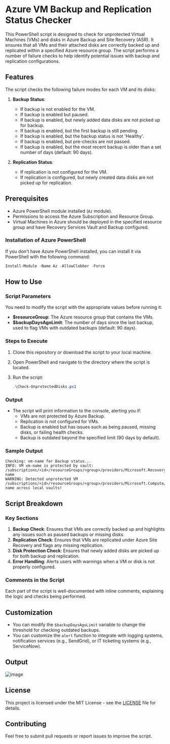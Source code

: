 

# Azure VM Backup and Replication Status Checker

This PowerShell script is designed to check for unprotected Virtual Machines (VMs) and disks in Azure Backup and Site Recovery (ASR). It ensures that all VMs and their attached disks are correctly backed up and replicated within a specified Azure resource group. The script performs a number of failure checks to help identify potential issues with backup and replication configurations.

## Features

The script checks the following failure modes for each VM and its disks:

1. **Backup Status**:
   - If backup is not enabled for the VM.
   - If backup is enabled but paused.
   - If backup is enabled, but newly added data disks are not picked up for backup.
   - If backup is enabled, but the first backup is still pending.
   - If backup is enabled, but the backup status is not 'Healthy'.
   - If backup is enabled, but pre-checks are not passed.
   - If backup is enabled, but the most recent backup is older than a set number of days (default: 90 days).

2. **Replication Status**:
   - If replication is not configured for the VM.
   - If replication is configured, but newly created data disks are not picked up for replication.

## Prerequisites

- Azure PowerShell module installed (`Az` module).
- Permissions to access the Azure Subscription and Resource Group.
- Virtual Machines in Azure should be deployed in the specified resource group and have Recovery Services Vault and Backup configured.

### Installation of Azure PowerShell

If you don't have Azure PowerShell installed, you can install it via PowerShell with the following command:

```powershell
Install-Module -Name Az -AllowClobber -Force
```

## How to Use

### Script Parameters

You need to modify the script with the appropriate values before running it:

- **$resourceGroup**: The Azure resource group that contains the VMs.
- **$backupDaysAgoLimit**: The number of days since the last backup, used to flag VMs with outdated backups (default: 90 days).

### Steps to Execute

1. Clone this repository or download the script to your local machine.
2. Open PowerShell and navigate to the directory where the script is located.
3. Run the script:

   ```powershell
   .\Check-UnprotectedDisks.ps1
   ```

### Output

- The script will print information to the console, alerting you if:
  - VMs are not protected by Azure Backup.
  - Replication is not configured for VMs.
  - Backup is enabled but has issues such as being paused, missing disks, or failing health checks.
  - Backup is outdated beyond the specified limit (90 days by default).

### Sample Output

```plaintext
Checking: vm-name for Backup status...
INFO: VM vm-name is protected by vault: /subscriptions/<id>/resourceGroups/<group>/providers/Microsoft.RecoveryServices/vaults/vault-name
WARNING: Detected unprotected VM /subscriptions/<id>/resourceGroups/<group>/providers/Microsoft.Compute/virtualMachines/vm-name across local vaults!
```

## Script Breakdown

### Key Sections

1. **Backup Check**: Ensures that VMs are correctly backed up and highlights any issues such as paused backups or missing disks.
2. **Replication Check**: Ensures that VMs are replicated under Azure Site Recovery and flags any missing replication.
3. **Disk Protection Check**: Ensures that newly added disks are picked up for both backup and replication.
4. **Error Handling**: Alerts users with warnings when a VM or disk is not properly configured.

### Comments in the Script

Each part of the script is well-documented with inline comments, explaining the logic and checks being performed.

## Customization

- You can modify the `$backupDaysAgoLimit` variable to change the threshold for checking outdated backups.
- You can customize the `alert` function to integrate with logging systems, notification services (e.g., SendGrid), or IT ticketing systems (e.g., ServiceNow).

## Output
![image](https://github.com/user-attachments/assets/4501c566-3de8-4137-af73-4bdecfb72ca5)

## License

This project is licensed under the MIT License - see the [LICENSE](LICENSE) file for details.

## Contributing

Feel free to submit pull requests or report issues to improve the script.
